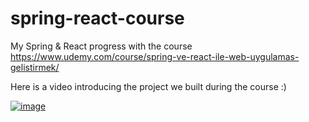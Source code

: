 # spring-react-course
My Spring & React progress with the course https://www.udemy.com/course/spring-ve-react-ile-web-uygulamas-gelistirmek/

Here is a video introducing the project we built during the course :)

[![image](https://img.youtube.com/vi/icDF8NDX0Sw/0.jpg)](https://www.youtube.com/watch?v=icDF8NDX0Sw)

